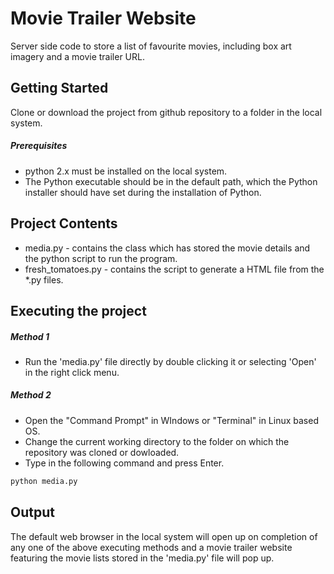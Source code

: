 # Movie Trailer Website
Server side code to store a list of favourite movies, including box art imagery and a movie trailer URL.

## Getting Started
Clone or download the project from github repository to a folder in the local system.

##### Prerequisites
* python 2.x must be installed on the local system.
* The Python executable should be in the default path, which the Python installer should have set during the installation of Python.

## Project Contents
* media.py - contains the class which has stored the movie details and the python script to run the program.
* fresh_tomatoes.py - contains the script to generate a HTML file from the *.py files.

## Executing the project
##### Method 1
*   Run the 'media.py' file directly by double clicking it or selecting 'Open' in the right click menu.

##### Method 2
*   Open the "Command Prompt" in WIndows or "Terminal" in Linux based OS.
*   Change the current working directory to the folder on which the repository was cloned or dowloaded.
*   Type in the following command and press Enter.
```bash
python media.py
```

## Output
The default web browser in the local system will open up on completion of any one of the above executing methods and a movie trailer website featuring the movie lists stored in the 'media.py' file will pop up. 
